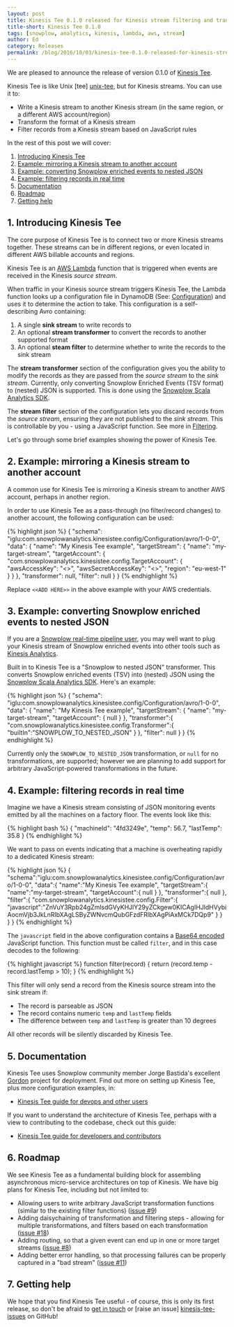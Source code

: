 ```yaml
---
layout: post
title: Kinesis Tee 0.1.0 released for Kinesis stream filtering and transformation
title-short: Kinesis Tee 0.1.0
tags: [snowplow, analytics, kinesis, lambda, aws, stream]
author: Ed
category: Releases
permalink: /blog/2016/10/03/kinesis-tee-0.1.0-released-for-kinesis-stream-filtering-and-transformation
---
```


We are pleased to announce the release of version 0.1.0 of [Kinesis Tee][kinesis-tee-repo].

Kinesis Tee is like Unix [tee] [unix-tee], but for Kinesis streams. You can use it to:

* Write a Kinesis stream to another Kinesis stream (in the same region, or a different AWS account/region)
* Transform the format of a Kinesis stream
* Filter records from a Kinesis stream based on JavaScript rules

In the rest of this post we will cover:

1. [Introducing Kinesis Tee](/blog/2016/10/03/kinesis-tee-0.1.0-released-for-kinesis-stream-filtering-and-transformation/#intro)
2. [Example: mirroring a Kinesis stream to another account](/blog/2016/10/03/kinesis-tee-0.1.0-released-for-kinesis-stream-filtering-and-transformation/#eg-mirror)
3. [Example: converting Snowplow enriched events to nested JSON](/blog/2016/10/03/kinesis-tee-0.1.0-released-for-kinesis-stream-filtering-and-transformation/#eg-snowplow-json)
4. [Example: filtering records in real time](/blog/2016/10/03/kinesis-tee-0.1.0-released-for-kinesis-stream-filtering-and-transformation/#eg-filters)
5. [Documentation](/blog/2016/10/03/kinesis-tee-0.1.0-released-for-kinesis-stream-filtering-and-transformation/#docs-setup)
6. [Roadmap](/blog/2016/10/03/kinesis-tee-0.1.0-released-for-kinesis-stream-filtering-and-transformation/#roadmap)
7. [Getting help](/blog/2016/10/03/kinesis-tee-0.1.0-released-for-kinesis-stream-filtering-and-transformation/#help)

<!--more-->

<h2 id="intro">1. Introducing Kinesis Tee</h2>

The core purpose of Kinesis Tee is to connect two or more Kinesis streams together. These streams can be in different regions, or even located in different AWS billable accounts and regions.

Kinesis Tee is an [AWS Lambda](http://docs.aws.amazon.com/lambda/latest/dg/welcome.html) function that is triggered when events are received in the Kinesis *source stream*.

When traffic in your Kinesis source stream triggers Kinesis Tee, the Lambda function looks up a configuration file in DynamoDB (See: [Configuration](https://github.com/snowplow/kinesis-tee/wiki/Guide-for-devops-users#setting-up-the-dynamodb-configuration-table)) and uses it to determine the action to take. This configuration is a self-describing Avro containing:

1. A single **sink stream** to write records to
2. An optional **stream transformer** to convert the records to another supported format
3. An optional **steam filter** to determine whether to write the records to the sink stream

The **stream transformer** section of the configuration gives you the ability to modify the records as they are passed from the *source stream* to the *sink stream*. Currently, only converting Snowplow Enriched Events (TSV format) to (nested) JSON is supported. This is done using the [Snowplow Scala Analytics SDK](http://snowplowanalytics.com/blog/2016/03/23/snowplow-scala-analytics-sdk-0.1.0-released/).

The **stream filter** section of the configuration lets you discard records from the *source stream*, ensuring they are not published to the *sink stream*. This is controllable by you - using a JavaScript function. See more in [Filtering](https://github.com/snowplow/kinesis-tee/wiki/Guide-for-devops-users#filtering). 

Let's go through some brief examples showing the power of Kinesis Tee.

<h2 id="eg-mirror">2. Example: mirroring a Kinesis stream to another account</h2>

A common use for Kinesis Tee is mirroring a Kinesis stream to another AWS account, perhaps in another region.

In order to use Kinesis Tee as a pass-through (no filter/record changes) to another account, the following configuration can be used:

{% highlight json %}
{
  "schema": "iglu:com.snowplowanalytics.kinesistee.config/Configuration/avro/1-0-0",
  "data": {
    "name": "My Kinesis Tee example",
    "targetStream": {
      "name": "my-target-stream",
      "targetAccount": {
        "com.snowplowanalytics.kinesistee.config.TargetAccount": {
          "awsAccessKey": "<<ADD HERE>>",
          "awsSecretAccessKey": "<<ADD HERE>>",
          "region": "eu-west-1"
        }
      }
    },
    "transformer": null,
    "filter": null
  }
}
{% endhighlight %}

Replace `<<ADD HERE>>` in the above example with your AWS credentials.

<h2 id="eg-snowplow-json">3. Example: converting Snowplow enriched events to nested JSON</h2>

If you are a [Snowplow real-time pipeline user](https://github.com/snowplow/snowplow), you may well want to plug your Kinesis stream of Snowplow enriched events into other tools such as [Kinesis Analytics](http://docs.aws.amazon.com/kinesisanalytics/latest/dev/what-is.html).

Built in to Kinesis Tee is a "Snowplow to nested JSON" transformer. This converts Snowplow enriched events (TSV) into (nested) JSON using the [Snowplow Scala Analytics SDK](http://snowplowanalytics.com/blog/2016/03/23/snowplow-scala-analytics-sdk-0.1.0-released/). Here's an example:

{% highlight json %}
{
  "schema": "iglu:com.snowplowanalytics.kinesistee.config/Configuration/avro/1-0-0",
  "data": {
    "name": "My Kinesis Tee example",
    "targetStream": {
      "name": "my-target-stream",
      "targetAccount": {
        null
      }
    },
    "transformer":{
      "com.snowplowanalytics.kinesistee.config.Transformer":{
        "builtIn":"SNOWPLOW_TO_NESTED_JSON"
      }
    },
    "filter": null
  }
}
{% endhighlight %}

Currently only the `SNOWPLOW_TO_NESTED_JSON` transformation, or `null` for no transformations, are supported; however we are planning to add support for arbitrary JavaScript-powered transformations in the future.

<h2 id="eg-filters">4. Example: filtering records in real time</h2>

Imagine we have a Kinesis stream consisting of JSON monitoring events emitted by all the machines on a factory floor. The events look like this:

{% highlight bash %}
{
  "machineId": "4fd3249e",
  "temp": 56.7,
  "lastTemp": 35.8
}
{% endhighlight %}

We want to pass on events indicating that a machine is overheating rapidly to a dedicated Kinesis stream:

{% highlight json %}
{
  "schema":"iglu:com.snowplowanalytics.kinesistee.config/Configuration/avro/1-0-0",
  "data":{
    "name":"My Kinesis Tee example",
    "targetStream":{
      "name":"my-target-stream",
      "targetAccount":{
        null
      }
    },
    "transformer":{
      null
    },
    "filter":{
      "com.snowplowanalytics.kinesistee.config.Filter":{
        "javascript":"ZnVuY3Rpb24gZmlsdGVyKHJlY29yZCkgew0KICAgIHJldHVybiAocmVjb3JkLnRlbXAgLSByZWNvcmQubGFzdFRlbXAgPiAxMCk7DQp9"
      }
    }
  }
}
{% endhighlight %}

The `javascript` field in the above configuration contains a [Base64 encoded](https://en.wikipedia.org/wiki/Base64) JavaScript function. This function must be called `filter`, and in this case decodes to the following:

{% highlight javascript %}
function filter(record) {
  return (record.temp - record.lastTemp > 10);
}
{% endhighlight %}

This filter will only send a record from the Kinesis source stream into the sink stream if:

* The record is parseable as JSON
* The record contains numeric `temp` and `lastTemp` fields
* The difference between `temp` and `lastTemp` is greater than 10 degrees

All other records will be silently discarded by Kinesis Tee.

<h2 id="docs-setup">5. Documentation</h2>

Kinesis Tee uses Snowplow community member Jorge Bastida's excellent [Gordon](https://github.com/jorgebastida/gordon) project for deployment. Find out more on setting up Kinesis Tee, plus more configuration examples, in:

* [Kinesis Tee guide for devops and other users](https://github.com/snowplow/kinesis-tee/wiki/Guide-for-devops-users)

If you want to understand the architecture of Kinesis Tee, perhaps with a view to contributing to the codebase, check out this guide:

* [Kinesis Tee guide for developers and contributors](https://github.com/snowplow/kinesis-tee/wiki/Guide-for-developers)

<h2 id="roadmap">6. Roadmap</h2>

We see Kinesis Tee as a fundamental building block for assembling asynchronous micro-service architectures on top of Kinesis. We have big plans for Kinesis Tee, including but not limited to:

* Allowing users to write arbitrary JavaScript transformation functions (similar to the existing filter functions) ([issue #9](https://github.com/snowplow/kinesis-tee/issues/9))
* Adding daisychaining of transformation and filtering steps - allowing for multiple transformations, and filters based on each transformation ([issue #18](https://github.com/snowplow/kinesis-tee/issues/18))
* Adding routing, so that a given event can end up in one or more target streams ([issue #8](https://github.com/snowplow/kinesis-tee/issues/8))
* Adding better error handling, so that processing failures can be properly captured in a "bad stream" ([issue #11](https://github.com/snowplow/kinesis-tee/issues/11))

<h2 id="help">7. Getting help</h2>

We hope that you find Kinesis Tee useful - of course, this is only its first release, so don't be afraid to [get in touch][talk-to-us] or [raise an issue] [kinesis-tee-issues] on GitHub!

[kinesis-tee-repo]: https://github.com/snowplow/kinesis-tee
[unix-tee]: https://en.wikipedia.org/wiki/Tee_(command)

[kinesis-tee-issues]: https://github.com/snowplow/kinesis-tee/issues
[talk-to-us]: https://github.com/snowplow/snowplow/wiki/Talk-to-us
